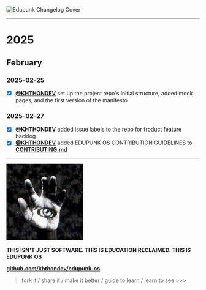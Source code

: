 <img src="../../assets/doc-images/edupunk-os-changelog@2x.png" srcset="../../assets/doc-images/edupunk-os-changelog@1x.png 1x, ../../assets/doc-images/edupunk-os-changelog@2x.png 2x" alt="Edupunk Changelog Cover">

---

# 2025

## February

### 2025-02-25

- [x] **[@KHTHONDEV](https://github.com/khthondev)** set up the project repo's initial structure, added mock pages, and the first version of the manifesto

### 2025-02-27

- [x] **[@KHTHONDEV](https://github.com/khthondev)** added issue labels to the repo for froduct feature backlog
- [x] **[@KHTHONDEV](https://github.com/khthondev)** added EDUPUNK OS CONTRIBUTION GUIDELINES to **[CONTRIBUTING.md](CONTRIBUTING.md)**

---

<img src="../../assets/doc-images/edupunk-os-hand-eye-logo.gif" width="200px">

**THIS ISN'T JUST SOFTWARE. THIS IS EDUCATION RECLAIMED. THIS IS EDUPUNK OS**

**[github.com/khthondev/edupunk-os](https://github.com/khthondev/edupunk-os)**

> fork it / share it / make it better / guide to learn / learn to see >>>